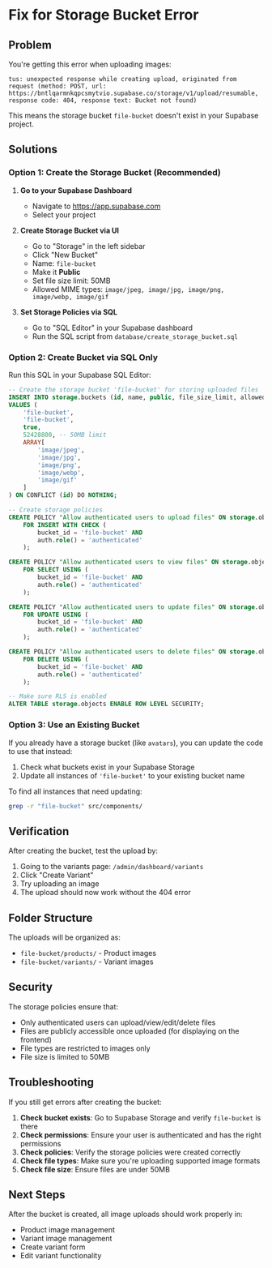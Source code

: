 # Fix for Storage Bucket Error

## Problem
You're getting this error when uploading images:
```
tus: unexpected response while creating upload, originated from request (method: POST, url: https://bntlqarmnkqpcsmytvio.supabase.co/storage/v1/upload/resumable, response code: 404, response text: Bucket not found)
```

This means the storage bucket `file-bucket` doesn't exist in your Supabase project.

## Solutions

### Option 1: Create the Storage Bucket (Recommended)

1. **Go to your Supabase Dashboard**
   - Navigate to https://app.supabase.com
   - Select your project

2. **Create Storage Bucket via UI**
   - Go to "Storage" in the left sidebar
   - Click "New Bucket"
   - Name: `file-bucket`
   - Make it **Public**
   - Set file size limit: 50MB
   - Allowed MIME types: `image/jpeg, image/jpg, image/png, image/webp, image/gif`

3. **Set Storage Policies via SQL**
   - Go to "SQL Editor" in your Supabase dashboard
   - Run the SQL script from `database/create_storage_bucket.sql`

### Option 2: Create Bucket via SQL Only

Run this SQL in your Supabase SQL Editor:

```sql
-- Create the storage bucket 'file-bucket' for storing uploaded files
INSERT INTO storage.buckets (id, name, public, file_size_limit, allowed_mime_types)
VALUES (
    'file-bucket',
    'file-bucket',
    true,
    52428800, -- 50MB limit
    ARRAY[
        'image/jpeg',
        'image/jpg', 
        'image/png',
        'image/webp',
        'image/gif'
    ]
) ON CONFLICT (id) DO NOTHING;

-- Create storage policies
CREATE POLICY "Allow authenticated users to upload files" ON storage.objects
    FOR INSERT WITH CHECK (
        bucket_id = 'file-bucket' AND 
        auth.role() = 'authenticated'
    );

CREATE POLICY "Allow authenticated users to view files" ON storage.objects
    FOR SELECT USING (
        bucket_id = 'file-bucket' AND 
        auth.role() = 'authenticated'
    );

CREATE POLICY "Allow authenticated users to update files" ON storage.objects
    FOR UPDATE USING (
        bucket_id = 'file-bucket' AND 
        auth.role() = 'authenticated'
    );

CREATE POLICY "Allow authenticated users to delete files" ON storage.objects
    FOR DELETE USING (
        bucket_id = 'file-bucket' AND 
        auth.role() = 'authenticated'
    );

-- Make sure RLS is enabled
ALTER TABLE storage.objects ENABLE ROW LEVEL SECURITY;
```

### Option 3: Use an Existing Bucket

If you already have a storage bucket (like `avatars`), you can update the code to use that instead:

1. Check what buckets exist in your Supabase Storage
2. Update all instances of `'file-bucket'` to your existing bucket name

To find all instances that need updating:
```bash
grep -r "file-bucket" src/components/
```

## Verification

After creating the bucket, test the upload by:

1. Going to the variants page: `/admin/dashboard/variants`
2. Click "Create Variant"
3. Try uploading an image
4. The upload should now work without the 404 error

## Folder Structure

The uploads will be organized as:
- `file-bucket/products/` - Product images
- `file-bucket/variants/` - Variant images

## Security

The storage policies ensure that:
- Only authenticated users can upload/view/edit/delete files
- Files are publicly accessible once uploaded (for displaying on the frontend)
- File types are restricted to images only
- File size is limited to 50MB

## Troubleshooting

If you still get errors after creating the bucket:

1. **Check bucket exists**: Go to Supabase Storage and verify `file-bucket` is there
2. **Check permissions**: Ensure your user is authenticated and has the right permissions
3. **Check policies**: Verify the storage policies were created correctly
4. **Check file types**: Make sure you're uploading supported image formats
5. **Check file size**: Ensure files are under 50MB

## Next Steps

After the bucket is created, all image uploads should work properly in:
- Product image management
- Variant image management
- Create variant form
- Edit variant functionality
